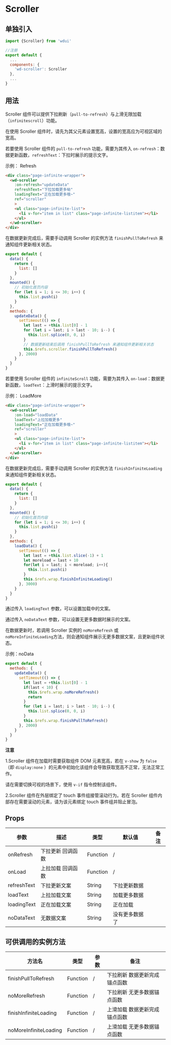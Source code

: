 # Scroller

## 单独引入

```javascript
import {Scroller} from 'wdui'

//注册
export default {
  ...
  components: {
    'wd-scroller': Scroller
  },
  ...
}
```

## 用法

Scroller 组件可以提供下拉刷新（`pull-to-refresh`）与上滑无限加载（`infinitescroll`）功能。

在使用 Scroller 组件时，请先为其父元素设置宽高，设置的宽高应为可视区域的宽高。

若要使用 Scroller 组件的 `pull-to-refresh` 功能，需要为其传入 `on-refresh`：数据更新函数，`refreshText`：下拉时展示的提示文字。

示例： Refresh

```html
<div class="page-infinite-wrapper">
  <wd-scroller
    :on-refresh="updateData"
    refreshText="下拉加载更多呦"
    loadingText="正在加载更多哦~"
    ref="scroller"
    >
    <ul class="page-infinite-list">
      <li v-for="item in list" class="page-infinite-listitem"></li>
    </ul>
  </wd-scroller>
</div>
```
在数据更新完成后，需要手动调用 Scroller 的实例方法 `finishPullToRefresh` 来通知组件更新相关状态。

```javascript
export default {
  data() {
    return {
      list: []
    }
  },
  mounted() {
    // 初始化首页内容
    for (let i = 1; i <= 30; i++) {
      this.list.push(i)
    }
  },
  methods: {
    updateData() {
      setTimeout(() => {
        let last = +this.list[0] - 1
        for (let i = last; i > last - 10; i--) {
          this.list.splice(0, 0, i)
        }
        // 数据更新结束后调用 finishPullToRefresh 来通知组件更新相关状态
        this.$refs.scroller.finishPullToRefresh()
      }, 2000)
    }
  }
}
```

若要使用 Scroller 组件的 `infiniteScroll` 功能，需要为其传入 `on-load`：数据更新函数，`loadText`：上滑时展示的提示文字。

示例： LoadMore

```html
<div class="page-infinite-wrapper">
  <wd-scroller
    :on-load="loadData"
    loadText="上拉加载更多"
    loadingText="正在加载更多哦~"
    ref="scroller"
    >
    <ul class="page-infinite-list">
      <li v-for="item in list" class="page-infinite-listitem"></li>
    </ul>
  </wd-scroller>
</div>
```
在数据更新完成后，需要手动调用 Scroller 的实例方法 `finishInfiniteLoading` 来通知组件更新相关状态。

```javascript
export default {
  data() {
    return {
      list: []
    }
  },
  mounted() {
    // 初始化首页内容
    for (let i = 1; i <= 30; i++) {
      this.list.push(i)
    }
  },
  methods: {
    loadData() {
      setTimeout(() => {
        let last = +this.list.slice(-1) + 1
        let moreload = last + 10
        for(let i = last; i < moreload; i++){
          this.list.push(i)
        }
        this.$refs.wrap.finishInfiniteLoading()
      }, 3000)
    }
  }
}
```

通过传入 `loadingText` 参数，可以设置加载中的文案。

通过传入 `noDataText` 参数，可以设置无更多数据时展示的文案。

在数据更新时，若调用 Scroller 实例的 `noMoreRefresh` 或 `noMoreInfiniteLoading`方法，则会通知组件展示无更多数据文案，且更新组件状态。

示例：noData

```javascript
export default {
  methods: {
    updateData() {
      setTimeout(() => {
        let last = +this.list[0] - 1
        if(last < 10) {
          this.$refs.wrap.noMoreRefresh()
          return
        }
        for (let i = last; i > last - 10; i--) {
          this.list.splice(0, 0, i)
        }
        this.$refs.wrap.finishPullToRefresh()
      }, 2000)
    }
  }
}
```

**注意**

1.Scroller 组件在加载时需要获取组件 DOM 元素宽高，若在 `v-show` 为 `false`（即 `display:none` ）的元素中初始化该组件会导致获取宽高不正常，无法正常工作。

请在需要切换可视的场景下，使用 `v-if` 指令控制该组件。

2.Scroller 组件在外层绑定了 touch 事件组接管滚动行为。若在 Scroller 组件内部存在需要滚动的元素，请为该元素绑定 touch 事件组并阻止冒泡。

## Props

| 参数          | 描述                | 类型      | 默认值           | 备注  |
|-------------  |-------------------  |---------- |---------------- |------ |
| onRefresh     | 下拉更新 回调函数   | Function  | /               |       |
| onLoad        | 上拉加载 回调函数   | Function  | /               |       |
| refreshText   | 下拉更新文案        | String    | 下拉更新数据    |       |
| loadText      | 上拉加载文案        | String    | 加载更多数据    |       |
| loadingText   | 正在加载文案        | String    | 正在加载        |       |
| noDataText    | 无数据文案         | String    | 没有更多数据了   |       |

## 可供调用的实例方法

| 方法名                 | 类型      | 参数  | 备注                            |
|-----------------------  |---------- |------ |-------------------------------  |
| finishPullToRefresh     | Function  | /     | 下拉刷新 数据更新完成锚点函数   |
| noMoreRefresh           | Function  | /     | 下拉刷新 无更多数据锚点函数    |
| finishInfiniteLoading   | Function  | /     | 上滑加载 数据更新完成锚点函数   |
| noMoreInfiniteLoading   | Function  | /     | 上滑加载 无更多数据锚点函数    |
